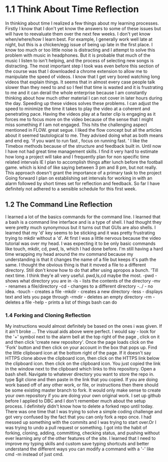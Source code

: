 # 1.1 Think About Time Reflection

In thinking about time I realized a few things about my learning processes. Firstly I know that I don't yet know the answers to some of these issues but will have to reevaluate them over the next few weeks. I don't yet know when/where/how I learn best. For example, I generally work well late at night, but this is a chicken/egg issue of being up late in the first place. I know too much or too little noise is distracting and I attempt to solve this problem with music in headphones. But it is probable that much of the music I listen to isn't helping, and the process of selecting new songs is distracting.
The most important step I took was even before this section of the course was that I downloaded a chrome extension to allow me to manipulate the speed of videos. I know that I get very bored watching long videos that explain things. It seems that in almost every case people talk slower than they need to and so I feel that time is wasted and it is frustrating to me and it can derail the whole enterprise because I am constantly thinking about how much other material I can not cover in later hours during the day.
Speeding up these videos solves these problems. I can adjust the speed to minimize the time it takes to play the video at a coherent and penetrating pace. Having the videos play at a faster clip is engaging as it forces me to focus more on the video because of the sense that I might miss something if I am not engaged.
This hits the challenging aspect mentioned in FLOW.
great segue. I liked the flow concept but all the articles about it seemed tautological to me. They advised doing what as both means and end eg. 'if you want to run fast , focus on running fast. '
I like the Timebox methods because of the structure and feedback built in.
Until now I have not had great time management skills. I find it very hard to estimate how long a project will take and I frequently plan for non specific time related intervals IE I plan to accomplish things after lunch before the football game. which is kind of like saying between 3 pm and 8 pm, but not really. This approach doesn't grant the importance of a primary task to the project  
Going forward I plan on establishing set intervals for working in with an alarm followed by short times set for reflection  and feedback. So far I have definitely not adhered to a sensible schedule for this first week.


## 1.2 The Command Line Reflection

I learned a lot of the basics commands for the command line. I learned that a bash is a command line interface and is a type of shell. I had thought they were pretty much synonymous but it turns out that GUIs are also shells. I learned that my 'd' key seems to be sticking and it was pretty frustrating trying to mkdir without a 'd'.
At first I was a little nervous because the video tutorial was over my head. I was expecting it to be only basic commands like touch, mkdir, cd, pwd, ls, which I had done before. I'm still having a hard time wrapping my head around the mv command because my understanding is that it changes the name of a file but keeps it's path the same. I thought the obvious thing is that it moved a file to a different directory. Still don't know how to do that after using apropos a bunch. 'Till next time.
I think they'e all very useful. pwd,ls,cd maybe the most.
-pwd - shows what directory you are in
-ls - lists the contents of the directory
-mv - renames a file/directory
-cd - changes to a different directory
-../ - no idea. 
-touch  - creates a file
-mkdir - creates a new directory
-less - displays text and lets you page through
-rmdir - deletes an empty directory
-rm - deletes a file
-help - prints a list of things bash can do

### 1.4 Forking and Cloning Reflection  

My instructions would almost definitely be based on the ones i was given. If it ain't broke ...
The visual aids above were perfect. I would say - look for the  '+' symbol next to the alarm bell at the top right of the page , click on it and then click 'create new repository'. Once the page loads click on the 'Fork' button and then click on your account in the box that pops up. Find the little clipboard icon at the bottom right of the page. If it doesn't say HTTPS clone above the clipboard icon, then click on the HTTPS link below the clipboard icon. then click on the clipboard icon. You just copied the link in the window next to the clipboard which links to this repository. 
Open a bash shell. Navigate to whatever directory you want to store the repo in. type $git clone and then paste in the link that you copied.
If you are doing work based off of any other work, or file, or instructions then there should be some existing master branch to fork. It would only make sense to create your own repository if you are doing your own original work.
I set up github before I applied to DBC and I don't remember much about the setup process. I definitely didn't know how to delete a forked repo until today. There was one time that I was trying to solve a simple coding challenge and got very confused by the fact that you can only fork a repo once. I had messed up something with the commits and I was trying to start over.Or I was trying to undo a pull request or something. 
I got into the habit of forking, cloning, adding, committing, checking status, and pushing without ever learning any of the other features of the site. I learned that I need to improve my typing skills and custom save typing shortcuts and better understand the different ways you can modify a command with a '-' like cmd -m instead of just  cmd.
